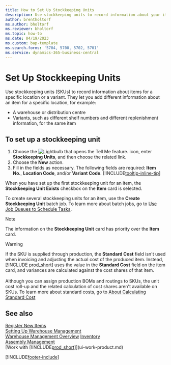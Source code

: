 ```yaml
---
title: How to Set Up Stockkeeping Units
description: Use stockkeeping units to record information about your items for a specific location or a specific variant.
author: brentholtorf
ms.author: bholtorf
ms.reviewer: bholtorf
ms.topic: how-to
ms.date: 04/19/2023
ms.custom: bap-template
ms.search.forms: '5704, 5700, 5702, 5701'
ms.service: dynamics-365-business-central
---
```


# <a name="set-up-stockkeeping-units"></a>Set Up Stockkeeping Units

Use stockkeeping units (SKUs) to record information about items for a specific location or a variant. They let you add different information about an item for a specific location, for example:

* A warehouse or distribution centre
* Variants, such as different shelf numbers and different replenishment information, for the same item  

## <a name="to-set-up-a-stockkeeping-unit"></a>To set up a stockkeeping unit

1. Choose the ![Lightbulb that opens the Tell Me feature.](media/ui-search/search_small.png "Tell me what you want to do") icon, enter **Stockkeeping Units**, and then choose the related link.  
2. Choose the **New** action.  
3. Fill in the fields as necessary. The following fields are required: **Item No.**, **Location Code**, and/or **Variant Code**. [!INCLUDE[tooltip-inline-tip](includes/tooltip-inline-tip_md.md)]  

When you have set up the first stockkeeping unit for an item, the **Stockkeeping Unit Exists** checkbox on the **Item** card is selected.  

To create several stockkeeping units for an item, use the **Create Stockkeeping Unit** batch job. To learn more about batch jobs, go to [Use Job Queues to Schedule Tasks](admin-job-queues-schedule-tasks.md).  

> [!NOTE]  
> The information on the **Stockkeeping Unit** card has priority over the **Item** card.

> [!Warning]
> If the SKU is supplied through production, the **Standard Cost** field isn't used when invoicing and adjusting the actual cost of the produced item. Instead, [!INCLUDE [prod_short](includes/prod_short.md)] uses the value in the **Standard Cost** field on the item card, and variances are calculated against the cost shares of that item.<br><br>
> Although you can assign production BOMs and routings to SKUs, the unit cost roll-up and the related calculation of cost shares aren't available on SKUs. To learn more about standard costs, go to [About Calculating Standard Cost](finance-about-calculating-standard-cost.md)

## <a name="see-also"></a>See also

[Register New Items](inventory-how-register-new-items.md)  
[Setting Up Warehouse Management](warehouse-setup-warehouse.md)  
[Warehouse Management Overview](design-details-warehouse-management.md)
[Inventory](inventory-manage-inventory.md)  
[Assembly Management](assembly-assemble-items.md)    
[Work with [!INCLUDE[prod_short](includes/prod_short.md)]](ui-work-product.md)  

[!INCLUDE[footer-include](includes/footer-banner.md)]
